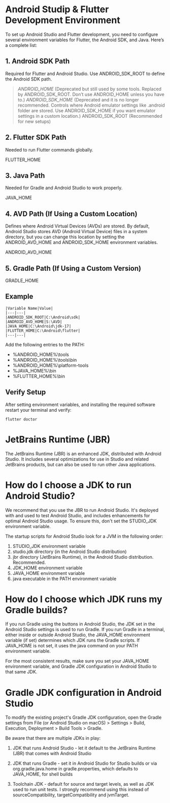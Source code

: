 # Android Studip & Flutter Development Environment

To set up Android Studio and Flutter development, you need to configure several environment variables for Flutter, the Android SDK, and Java. Here’s a complete list:

## 1. Android SDK Path

Required for Flutter and Android Studio. Use ANDROID_SDK_ROOT to define the Android SDK path.

> *ANDROID_HOME* (Deprecated but still used by some tools. Replaced by ANDROID_SDK_ROOT. Don’t use ANDROID_HOME unless you have to.)
> *ANDROID_SDK_HOME* (Deprecated and it is no longer recommended. Controls where Android emulator settings like .android folder are stored. Use ANDROID_SDK_HOME if you want emulator settings in a custom location.)
> ANDROID_SDK_ROOT (Recommended for new setups)

## 2. Flutter SDK Path

Needed to run Flutter commands globally.

FLUTTER_HOME

## 3. Java Path

Needed for Gradle and Android Studio to work properly.

JAVA_HOME

## 4. AVD Path (If Using a Custom Location)

Defines where Android Virtual Devices (AVDs) are stored. By default, Android Studio stores AVD (Android Virtual Device) files in a system directory, but you can change this location by setting the ANDROID_AVD_HOME and ANDROID_SDK_HOME environment variables.

ANDROID_AVD_HOME

## 5. Gradle Path (If Using a Custom Version)

GRADLE_HOME

## Example

```
|Variable Name|Value|
|---|---|
|ANDROID_SDK_ROOT|C:\Android\sdk|
|ANDROID_AVD_HOME|S:\AVD|
|JAVA_HOME|C:\Android\jdk-17|
|FLUTTER_HOME|C:\Android\flutter|
|---|---|
```

Add the following entries to the PATH:

* %ANDROID_HOME%\tools
* %ANDROID_HOME%\tools\bin
* %ANDROID_HOME%\platform-tools
* %JAVA_HOME%\bin
* %FLUTTER_HOME%\bin

## Verify Setup

After setting environment variables, and installing the required software restart your terminal and verify:

```
flutter doctor
```

# JetBrains Runtime (JBR)
The JetBrains Runtime (JBR)  is an enhanced JDK, distributed with Android Studio. It includes several optimizations for use in Studio and related JetBrains products, but can also be used to run other Java applications.

# How do I choose a JDK to run Android Studio?
We recommend that you use the JBR to run Android Studio. It's deployed with and used to test Android Studio, and includes enhancements for optimal Android Studio usage. To ensure this, don't set the STUDIO_JDK environment variable.

The startup scripts for Android Studio look for a JVM in the following order:

1. STUDIO_JDK environment variable
2. studio.jdk directory (in the Android Studio distribution)
3. jbr directory (JetBrains Runtime), in the Android Studio distribution. Recommended.
4. JDK_HOME environment variable
5. JAVA_HOME environment variable
6. java executable in the PATH environment variable

# How do I choose which JDK runs my Gradle builds?
If you run Gradle using the buttons in Android Studio, the JDK set in the Android Studio settings is used to run Gradle. If you run Gradle in a terminal, either inside or outside Android Studio, the JAVA_HOME environment variable (if set) determines which JDK runs the Gradle scripts. If JAVA_HOME is not set, it uses the java command on your PATH environment variable.

For the most consistent results, make sure you set your JAVA_HOME environment variable, and Gradle JDK configuration in Android Studio to that same JDK.

# Gradle JDK configuration in Android Studio
To modify the existing project's Gradle JDK configuration, open the Gradle settings from File (or Android Studio on macOS) > Settings > Build, Execution, Deployment > Build Tools > Gradle.

Be aware that there are multiple JDKs in play:

1. JDK that runs Android Studio - let it default to the JetBrains Runtime (JBR) that comes with Android Studio

2. JDK that runs Gradle - set it in Android Studio for Studio builds or via org.gradle.java.home in gradle.properties, which defaults to JAVA_HOME, for shell builds

3. Toolchain JDK - default for source and target levels, as well as JDK used to run unit tests. I strongly recommend using this instead of sourceCompatibility, targetCompatibility and jvmTarget. 

